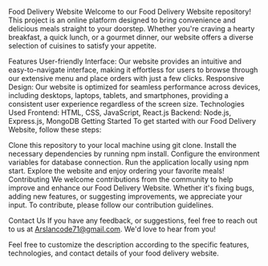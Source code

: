 Food Delivery Website
Welcome to our Food Delivery Website repository! This project is an online platform designed to bring convenience and delicious meals straight to your doorstep. Whether you're craving a hearty breakfast, a quick lunch, or a gourmet dinner, our website offers a diverse selection of cuisines to satisfy your appetite.

Features
User-friendly Interface: Our website provides an intuitive and easy-to-navigate interface, making it effortless for users to browse through our extensive menu and place orders with just a few clicks.
Responsive Design: Our website is optimized for seamless performance across devices, including desktops, laptops, tablets, and smartphones, providing a consistent user experience regardless of the screen size.
Technologies Used
Frontend: HTML, CSS, JavaScript, React.js
Backend: Node.js, Express.js, MongoDB
Getting Started
To get started with our Food Delivery Website, follow these steps:

Clone this repository to your local machine using git clone.
Install the necessary dependencies by running npm install.
Configure the environment variables for  database connection.
Run the application locally using npm start.
Explore the website and enjoy ordering your favorite meals!
Contributing
We welcome contributions from the community to help improve and enhance our Food Delivery Website. Whether it's fixing bugs, adding new features, or suggesting improvements, we appreciate your input. To contribute, please follow our contribution guidelines.

Contact Us
If you have any  feedback, or suggestions, feel free to reach out to us at Arslancode71@gmail.com. We'd love to hear from you!

Feel free to customize the description according to the specific features, technologies, and contact details of your food delivery website.
